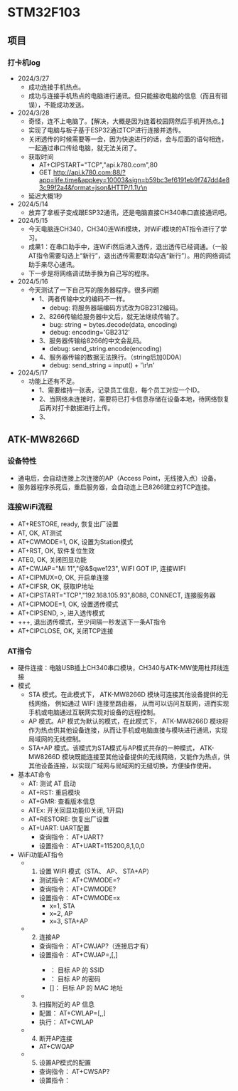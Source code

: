 # STM32F103
## 项目
### 打卡机log
- 2024/3/27
  - 成功连接手机热点。
  - 成功与连接手机热点的电脑进行通讯。但只能接收电脑的信息（而且有错误），不能成功发送。
- 2024/3/28
  - 奇怪，连不上电脑了。【解决，大概是因为连着校园网然后手机开热点。】
  - 实现了电脑与板子基于ESP32通过TCP进行连接并透传。
  - 关闭透传的时候需要等一会，因为快速进行的话，会与后面的语句相连，一起通过串口传给电脑，就无法关闭了。
  - 获取时间
    - AT+CIPSTART="TCP","api.k780.com",80
    - GET http://api.k780.com:88/?app=life.time&appkey=10003&sign=b59bc3ef6191eb9f747dd4e83c99f2a4&format=json&HTTP/1.1\r\n
  - 延迟大概1秒
- 2024/5/14
  - 放弃了拿板子变成跟ESP32通讯，还是电脑直接CH340串口直接通讯吧。
- 2024/5/15
  - 今天电脑连CH340，CH340连Wifi模块，对WiFi模块的AT指令进行了学习。
  - 成果1：在串口助手中，连WiFi然后进入透传，退出透传已经调通。（一般AT指令需要勾选上“新行”，退出透传需要取消勾选“新行”）。用的网络调试助手来尽心通讯。
  - 下一步是将网络调试助手换为自己写的程序。
- 2024/5/16
  - 今天测试了一下自己写的服务器程序。很多问题
    - 1、两者传输中文的编码不一样。
      - debug: 将服务器端编码方式改为GB2312编码。
    - 2、8266传输给服务器中文后，就无法继续传输了。
      - bug: string = bytes.decode(data, encoding)
      - debug: encoding='GB2312'
    - 3、服务器传输给8266的中文会乱码。
      - debug: send_string.encode(encoding)
    - 4、服务器传输的数据无法换行。（string后加0D0A）
      - debug: send_string = input() + '\r\n'
- 2024/5/17
  - 功能上还有不足。
    - 1、需要维持一张表，记录员工信息，每个员工对应一个ID。
    - 2、当网络未连接时，需要将已打卡信息存储在设备本地，待网络恢复后再对打卡数据进行上传。
    - 3、
## ATK-MW8266D
### 设备特性
- 通电后，会自动连接上次连接的AP（Access Point，无线接入点）设备。
- 服务器程序杀死后，重启服务器，会自动连上已8266建立的TCP连接。
### 连接WiFi流程
- AT+RESTORE, ready, 恢复出厂设置
- AT, OK, AT测试
- AT+CWMODE=1, OK, 设置为Station模式
- AT+RST, OK, 软件复位生效
- ATE0, OK, 关闭回显功能
- AT+CWJAP="Mi 11","@&$qwe123", WIFI GOT IP, 连接WIFI
- AT+CIPMUX=0, OK, 开启单连接
- AT+CIFSR, OK, 获取IP地址
- AT+CIPSTART="TCP","192.168.105.93",8088, CONNECT, 连接服务器
- AT+CIPMODE=1, OK, 设置透传模式
- AT+CIPSEND, >, 进入透传模式
- +++, 退出透传模式，至少间隔一秒发送下一条AT指令
- AT+CIPCLOSE, OK, 关闭TCP连接
### AT指令
- 硬件连接：电脑USB插上CH340串口模块，CH340与ATK-MW使用杜邦线连接
- 模式
  - STA 模式。在此模式下， ATK-MW8266D 模块可连接其他设备提供的无线网络， 例如通过 WIFI 连接至路由器， 从而可以访问互联网，进而实现手机或电脑通过互联网实现对设备的远程控制。
  - AP 模式。AP 模式为默认的模式，在此模式下， ATK-MW8266D 模块将作为热点供其他设备连接，从而让手机或电脑直接与模块进行通讯，实现局域网的无线控制。
  - STA+AP 模式。该模式为STA模式与AP模式共存的一种模式， ATK-MW8266D 模块既能连接至其他设备提供的无线网络，又能作为热点，供其他设备连接，以实现广域网与局域网的无缝切换，方便操作使用。
- 基本AT命令
  - AT: 测试 AT 启动
  - AT+RST: 重启模块
  - AT+GMR: 查看版本信息
  - ATEx: 开关回显功能(0关闭, 1开启)
  - AT+RESTORE: 恢复出厂设置
  - AT+UART: UART配置
    - 查询指令： AT+UART?
    - 设置指令： AT+UART=115200,8,1,0,0
- WiFi功能AT指令
  - 1. 设置 WIFI 模式（STA、 AP、 STA+AP）
    - 测试指令： AT+CWMODE=?
    - 查询指令： AT+CWMODE?
    - 设置指令： AT+CWMODE=x
      - x=1, STA
      - x=2, AP
      - x=3, STA+AP
  - 2. 连接AP
    - 查询指令： AT+CWJAP?（连接后才有）
    - 设置指令： AT+CWJAP=<ssid>,<pwd>[,<bssid>]
      - <ssid>： 目标 AP 的 SSID
      - <pwd>： 目标 AP 的密码
      - [<bssid>]： 目标 AP 的 MAC 地址
  - 3. 扫描附近的 AP 信息
    - 配置： AT+CWLAP=<ssid>[,<mac>,<ch>]
    - 执行： AT+CWLAP
  - 4. 断开AP连接
    - AT+CWQAP
  - 5. 设置AP模式的配置
    - 查询指令： AT+CWSAP?
    - 设置指令： 